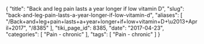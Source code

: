 {
    "title": "Back and leg pain lasts a year longer if low vitamin D",
    "slug": "back-and-leg-pain-lasts-a-year-longer-if-low-vitamin-d",
    "aliases": [
        "/Back+and+leg+pain+lasts+a+year+longer+if+low+vitamin+D+\u2013+April+2017",
        "/8385"
    ],
    "tiki_page_id": 8385,
    "date": "2017-04-23",
    "categories": [
        "Pain - chronic"
    ],
    "tags": [
        "Pain - chronic"
    ]
}